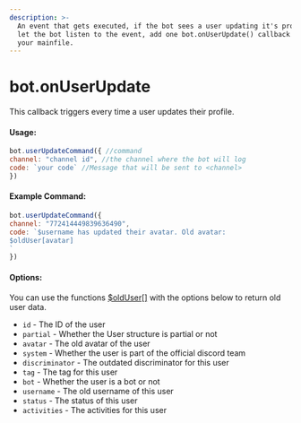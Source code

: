 ```yaml
---
description: >-
  An event that gets executed, if the bot sees a user updating it's profile. To
  let the bot listen to the event, add one bot.onUserUpdate() callback inside
  your mainfile.
---
```


# bot.onUserUpdate

This callback triggers every time a user updates their profile.

#### Usage:

```javascript
bot.userUpdateCommand({ //command
channel: "channel id", //the channel where the bot will log
code: `your code` //Message that will be sent to <channel>
})
```

#### Example Command:

```javascript
bot.userUpdateCommand({ 
channel: "772414449839636490", 
code: `$username has updated their avatar. Old avatar:
$oldUser[avatar]
`
})
```

#### Options:

You can use the functions [$oldUser\[\]](../functions/usdolduser.md) with the options below to return old user data.

* `id` - The ID of the user
* `partial` - Whether the User structure is partial or not
* `avatar` - The old avatar of the user
* `system` - Whether the user is part of the official discord team
* `discriminator` - The outdated discriminator for this user
* `tag` - The tag for this user
* `bot` - Whether the user is a bot or not
* `username` - The old username of this user
* `status` - The status of this user
* `activities` - The activities for this user
